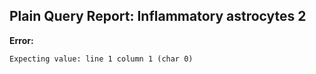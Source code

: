 ## Plain Query Report: Inflammatory astrocytes 2

**Error:**
```
Expecting value: line 1 column 1 (char 0)
```